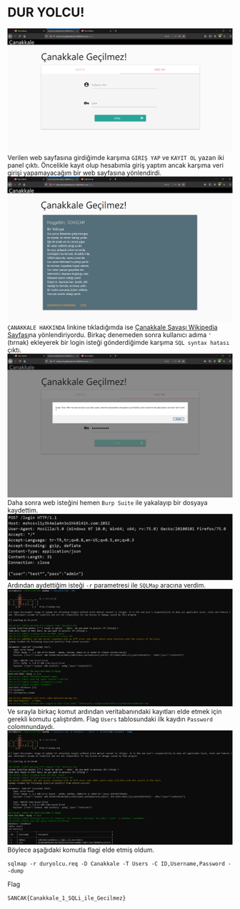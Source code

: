 # DUR YOLCU!
![](1.png)
Verilen web sayfasına girdiğimde karşıma `GIRIŞ YAP` ve `KAYIT OL` yazan iki panel çıktı. Öncelikle kayıt olup hesabımla giriş yaptım ancak karşıma veri girişi yapamayacağım bir web sayfasına yönlendirdi.
![](2.png)
`ÇANAKKALE HAKKINDA` linkine tıkladığımda ise [Çanakkale Savaşı Wikipedia Sayfası](https://tr.wikipedia.org/wiki/%C3%87anakkale_Sava%C5%9F%C4%B1)na yönlendiriyordu.
Birkaç denemeden sonra kullanıcı adıma `'` (tırnak) ekleyerek bir login isteği gönderdiğimde karşıma `SQL syntax hatası` çıktı.
![](3.png)
Daha sonra web isteğini hemen `Burp Suite` ile yakalayıp bir dosyaya kaydettim.
![](4.png)
Ardından aydettiğim isteği `-r` parametresi ile `SQLMap` aracına verdim.
![](5.png)
Ve sırayla birkaç komut ardından veritabanındaki kayıtları elde etmek için gerekli komutu çalıştırdım. Flag `Users` tablosundaki ilk kaydın `Password` colomnundaydı.
![](6.png)
Böylece aşağıdaki komutla flagi elde etmiş oldum.
```
sqlmap -r duryolcu.req -D Canakkale -T Users -C ID,Username,Password --dump
```

Flag
```
SANCAK{Canakkale_1_SQLi_ile_Gecilmez}
```